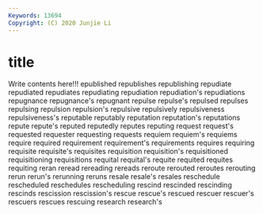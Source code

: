 ```yaml
---
Keywords: 13694
Copyright: (C) 2020 Junjie Li
---
```


# title

Write contents here!!!
epublished 
republishes 
republishing 
repudiate 
repudiated 
repudiates 
repudiating
repudiation 
repudiation's 
repudiations 
repugnance 
repugnance's 
repugnant 
repulse 
repulse's 
repulsed 
repulses
repulsing 
repulsion 
repulsion's 
repulsive 
repulsively 
repulsiveness 
repulsiveness's 
reputable 
reputably 
reputation
reputation's 
reputations 
repute 
repute's 
reputed 
reputedly 
reputes 
reputing 
request 
request's
requested 
requester 
requesting 
requests 
requiem 
requiem's 
requiems 
require 
required 
requirement
requirement's 
requirements 
requires 
requiring 
requisite 
requisite's 
requisites 
requisition 
requisition's 
requisitioned
requisitioning 
requisitions 
requital 
requital's 
requite 
requited 
requites 
requiting 
reran 
reread
rereading 
rereads 
reroute 
rerouted 
reroutes 
rerouting 
rerun 
rerun's 
rerunning 
reruns
resale 
resale's 
resales 
reschedule 
rescheduled 
reschedules 
rescheduling 
rescind 
rescinded 
rescinding
rescinds 
rescission 
rescission's 
rescue 
rescue's 
rescued 
rescuer 
rescuer's 
rescuers 
rescues
rescuing 
research 
research's 
